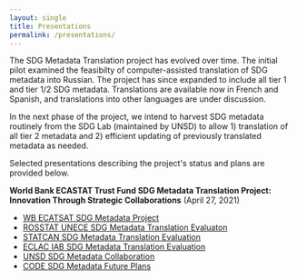 ```yaml
---
layout: single
title: Presentations
permalink: /presentations/
---
```


The SDG Metadata Translation project has evolved over time. The initial pilot examined the feasibilty of computer-assisted translation of SDG metadata into Russian. The project has since expanded to include all tier 1 and tier 1/2 SDG metadata. Translations are available now in French and Spanish, and translations into other languages are under discussion.

In the next phase of the project, we intend to harvest SDG metadata routinely from the SDG Lab (maintained by UNSD) to allow 1) translation of all tier 2 metadata and 2) efficient updating of previously translated metadata as needed. 

Selected presentations describing the project's status and plans are provided below.

**World Bank ECASTAT Trust Fund SDG Metadata Translation Project: Innovation Through Strategic Collaborations** (April 27, 2021)
 * [WB ECATSAT SDG Metadata Project]({{site.baseurl}}/documentation/WB_ECASTAT_SDG_Metadata_Translation.pdf)
 * [ROSSTAT UNECE SDG Metadata Translation Evaluaton](https://github.com/worldbank/sdg-metadata/edit/master/www/documentation/ROSSTAT_UNECE_SDG_Metadata_Translation_Evaluation.pdf)
 * [STATCAN SDG Metadata Translation Evaluation]({{site.baseurl}}/documentation/STATCAN_SDG_Metadata_Translation_Evaluation.pdf)
 * [ECLAC IAB SDG Metadata Translation Evaluation](https://github.com/worldbank/sdg-metadata/edit/master/www/documentation/ECLAC_IAB_SDG_Metadata_Translation_Evaluation.pdf)
 * [UNSD SDG Metadata Collaboration](https://github.com/worldbank/sdg-metadata/edit/master/www/documentation/UNSD_WB_Metadata_Project_Collaboration.pdf)
 * [CODE SDG Metadata Future Plans](https://github.com/worldbank/sdg-metadata/edit/master/www/documentation/CODE_SDG_Metadata_Translation_Future_Plans.pdf)
